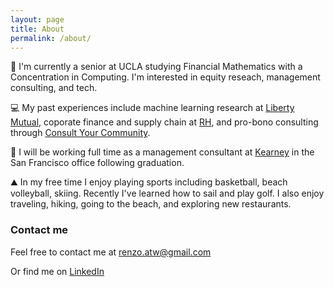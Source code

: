 ```yaml
---
layout: page
title: About
permalink: /about/
---
```




🏫 I'm currently a senior at UCLA studying Financial Mathematics with a Concentration in Computing. I'm interested in equity reseach, management consulting, and tech. 

💻 My past experiences include machine learning research at [Liberty Mutual](https://www.libertymutual.com/), coporate finance and supply chain at [RH](https://rh.com/), and pro-bono consulting through [Consult Your Community](https://www.cycucla.org/).

🌉 I will be working full time as a management consultant at [Kearney](https://www.kearney.com/) in the San Francisco office following graduation. 

⛰️ In my free time I enjoy playing sports including basketball, beach volleyball, skiing. Recently I've learned how to sail and play golf. I also enjoy traveling, hiking, going to the beach, and exploring new restaurants. 


### Contact me

Feel free to contact me at [renzo.atw@gmail.com](mailto:renzo.atw@gmail.com)

Or find me on [LinkedIn](https://www.linkedin.com/in/renzotanakawong/)